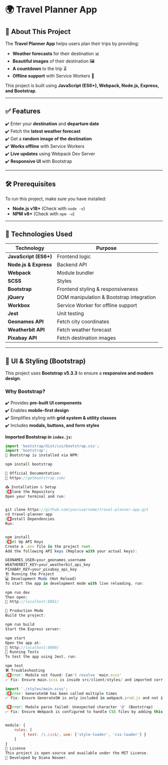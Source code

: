 # 🌍 Travel Planner App

## 📖 About This Project
The **Travel Planner App** helps users plan their trips by providing:
- **Weather forecasts** for their destination 📊
- **Beautiful images** of their destination 🖼️
- **A countdown** to the trip ⏳
- **Offline support** with Service Workers 🚀

This project is built using **JavaScript (ES6+), Webpack, Node.js, Express, and Bootstrap**.

---

## ✅ Features
✔️ Enter your **destination** and **departure date**  
✔️ Fetch the **latest weather forecast**  
✔️ Get a **random image of the destination**  
✔️ **Works offline** with Service Workers  
✔️ **Live updates** using Webpack Dev Server  
✔️ **Responsive UI** with Bootstrap  

---

## 🛠 Prerequisites
To run this project, make sure you have installed:
- **Node.js v18+** (Check with `node -v`)
- **NPM v8+** (Check with `npm -v`)

---

## 🚀 Technologies Used
| **Technology**   | **Purpose** |
|-----------------|------------|
| **JavaScript (ES6+)** | Frontend logic |
| **Node.js & Express** | Backend API |
| **Webpack** | Module bundler |
| **SCSS** | Styles |
| **Bootstrap** | Frontend styling & responsiveness |
| **jQuery** | DOM manipulation & Bootstrap integration |
| **Workbox** | Service Worker for offline support |
| **Jest** | Unit testing |
| **Geonames API** | Fetch city coordinates |
| **Weatherbit API** | Fetch weather forecast |
| **Pixabay API** | Fetch destination images |

---

## 🎨 UI & Styling (Bootstrap)
This project uses **Bootstrap v5.3.3** to ensure a **responsive and modern design**.  
### **Why Bootstrap?**
✔️ Provides **pre-built UI components**  
✔️ Enables **mobile-first design**  
✔️ Simplifies styling with **grid system & utility classes**  
✔️ Includes **modals, buttons, and form styles**  

**Imported Bootstrap in `index.js`:**
```js
import 'bootstrap/dist/css/bootstrap.css';
import 'bootstrap';
📌 Bootstrap is installed via NPM:

npm install bootstrap

📌 Official Documentation:
🔗 https://getbootstrap.com/

📥 Installation & Setup
1️⃣ Clone the Repository
Open your terminal and run:


git clone https://github.com/yourusername/travel-planner-app.git
cd travel-planner-app
2️⃣ Install Dependencies
Run:


npm install
3️⃣ Set Up API Keys
Create a .env file in the project root.
Add the following API keys (Replace with your actual keys):

GEONAMES_USER=your_geonames_username
WEATHERBIT_KEY=your_weatherbit_api_key
PIXABAY_KEY=your_pixabay_api_key
🏗 Running the Project
💻 Development Mode (Hot Reload)
To start the app in development mode with live reloading, run:

npm run dev
Then open:
🔗 http://localhost:8081/

🚀 Production Mode
Build the project:

npm run build
Start the Express server:

npm start
Open the app at:
🔗 http://localhost:8080/
🧪 Running Tests
To test the app using Jest, run:

npm test
🛠️ Troubleshooting
1️⃣ Error: Module not found: Can't resolve 'main.scss'
✅ Fix: Ensure main.scss is inside src/client/styles/ and imported correctly in index.js:

import './styles/main.scss';
2️⃣ Error: GenerateSW has been called multiple times
✅ Fix: Ensure GenerateSW is only included in webpack.prod.js and not in webpack.config.js.

3️⃣ Error: Module parse failed: Unexpected character '@' (Bootstrap)
✅ Fix: Ensure Webpack is configured to handle CSS files by adding this rule in webpack.config.js:


module: {
    rules: [
        { test: /\.css$/, use: ['style-loader', 'css-loader'] }
    ]
}
📜 License
This project is open-source and available under the MIT License.
👤 Developed by Diana Naseer.

